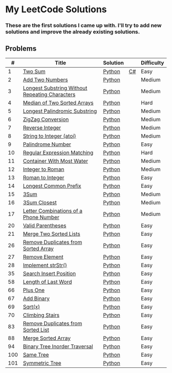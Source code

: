 # My LeetCode Solutions

### These are the first solutions I came up with. I'll try to add new solutions and improve the already existing solutions.

## Problems

| #   | Title                                                                                                                           | Solution                                                                       |                                    | Difficulty |
| --- | ------------------------------------------------------------------------------------------------------------------------------- | ------------------------------------------------------------------------------ | ---------------------------------- | ---------- |
| 1   | [Two Sum](https://leetcode.com/problems/two-sum/)                                                                               | [Python](./solutions/python/two_sums.py)                                       | [C#](./solutions/csharp/TwoSum.cs) | Easy       |
| 2   | [Add Two Numbers](https://leetcode.com/problems/add-two-numbers/)                                                               | [Python](./solutions/python/add_two_numbers.py)                                |                                    | Medium     |
| 3   | [Longest Substring Without Repeating Characters](https://leetcode.com/problems/longest-substring-without-repeating-characters/) | [Python](./solutions/python/longest_substring_without_repeating_characters.py) |                                    | Medium     |
| 4   | [Median of Two Sorted Arrays](https://leetcode.com/problems/median-of-two-sorted-arrays/)                                       | [Python](./solutions/python/median_of_two_sorted_arrays.py)                    |                                    | Hard       |
| 5   | [Longest Palindromic Substring](https://leetcode.com/problems/longest-palindromic-substring/)                                   | [Python](./solutions/python/longest_palindromic_substring.py)                  |                                    | Medium     |
| 6   | [ZigZag Conversion](https://leetcode.com/problems/zigzag-conversion/)                                                           | [Python](./solutions/python/zigzag_conversion.py)                              |                                    | Medium     |
| 7   | [Reverse Integer](https://leetcode.com/problems/reverse-integer/)                                                               | [Python](./solutions/python/reverse_integer.py)                                |                                    | Medium     |
| 8   | [String to Integer (atoi)](https://leetcode.com/problems/string-to-integer-atoi/)                                               | [Python](./solutions/python/string_to_integer_atoi.py)                         |                                    | Medium     |
| 9   | [Palindrome Number](https://leetcode.com/problems/palindrome-number/)                                                           | [Python](./solutions/python/palindrome_number.py)                              |                                    | Easy       |
| 10  | [Regular Expression Matching](https://leetcode.com/problems/regular-expression-matching/)                                       | [Python](./solutions/python/regular_expression_matching.py)                    |                                    | Hard       |
| 11  | [Container With Most Water](https://leetcode.com/problems/container-with-most-water/)                                           | [Python](./solutions/python/container_with_most_water.py)                      |                                    | Medium     |
| 12  | [Integer to Roman](https://leetcode.com/problems/integer-to-roman/)                                                             | [Python](./solutions/python/integer_to_roman.py)                               |                                    | Medium     |
| 13  | [Roman to Integer](https://leetcode.com/problems/roman-to-integer/)                                                             | [Python](./solutions/python/roman_to_integer.py)                               |                                    | Easy       |
| 14  | [Longest Common Prefix](https://leetcode.com/problems/longest-common-prefix/)                                                   | [Python](./solutions/python/longest_common_prefix.py)                          |                                    | Easy       |
| 15  | [3Sum](https://leetcode.com/problems/3sum/)                                                                                     | [Python](./solutions/python/three_sum.py)                                      |                                    | Medium     |
| 16  | [3Sum Closest](https://leetcode.com/problems/3sum-closest/)                                                                     | [Python](./solutions/python/three_sum_closest.py)                              |                                    | Medium     |
| 17  | [Letter Combinations of a Phone Number](https://leetcode.com/problems/letter-combinations-of-a-phone-number/)                   | [Python](./solutions/python/letter_combinations_of_a_phone_number.py)          |                                    | Medium     |
| 20  | [Valid Parentheses](https://leetcode.com/problems/valid-parentheses/)                                                           | [Python](./solutions/python/valid_parentheses.py)                              |                                    | Easy       |
| 21  | [Merge Two Sorted Lists](https://leetcode.com/problems/merge-two-sorted-lists/)                                                 | [Python](./solutions/python/merge_two_sorted_lists.py)                         |                                    | Easy       |
| 26  | [Remove Duplicates from Sorted Array](https://leetcode.com/problems/remove-duplicates-from-sorted-array/)                       | [Python](./solutions/python/remove_duplicates_from_sorted_array.py)            |                                    | Easy       |
| 27  | [Remove Element](https://leetcode.com/problems/remove-element/)                                                                 | [Python](./solutions/python/remove_element.py)                                 |                                    | Easy       |
| 28  | [Implement strStr()](https://leetcode.com/problems/implement-strstr/)                                                           | [Python](./solutions/python/strStr.py)                                         |                                    | Easy       |
| 35  | [Search Insert Position](https://leetcode.com/problems/search-insert-position/)                                                 | [Python](./solutions/python/search_insert_position.py)                         |                                    | Easy       |
| 58  | [Length of Last Word](https://leetcode.com/problems/length-of-last-word/)                                                       | [Python](./solutions/python/length_of_last_word.py)                            |                                    | Easy       |
| 66  | [Plus One](https://leetcode.com/problems/plus-one/)                                                                             | [Python](./solutions/python/plus_one.py)                                       |                                    | Easy       |
| 67  | [Add Binary](https://leetcode.com/problems/add-binary/)                                                                         | [Python](./solutions/python/add_binary.py)                                     |                                    | Easy       |
| 69  | [Sqrt(x)](https://leetcode.com/problems/sqrtx/)                                                                                 | [Python](./solutions/python/sqrtx.py)                                          |                                    | Easy       |
| 70  | [Climbing Stairs](https://leetcode.com/problems/climbing-stairs/)                                                               | [Python](./solutions/python/climbing_stairs.py)                                |                                    | Easy       |
| 83  | [Remove Duplicates from Sorted List](https://leetcode.com/problems/remove-duplicates-from-sorted-list/)                         | [Python](./solutions/python/remove_duplicates_from_sorted_list.py)             |                                    | Easy       |
| 88  | [Merge Sorted Array](https://leetcode.com/problems/merge-sorted-array/)                                                         | [Python](./solutions/python/merge_sorted_array.py)                             |                                    | Easy       |
| 94  | [Binary Tree Inorder Traversal](https://leetcode.com/problems/binary-tree-inorder-traversal/)                                   | [Python](./solutions/python/binary_tree_inorder_traversal.py)                  |                                    | Easy       |
| 100 | [Same Tree](https://leetcode.com/problems/same-tree/)                                                                           | [Python](./solutions/python/same_tree.py)                                      |                                    | Easy       |
| 101 | [Symmetric Tree](https://leetcode.com/problems/symmetric-tree/)                                                                 | [Python](./solutions/python/symmetric_tree.py)                                 |                                    | Easy       |
